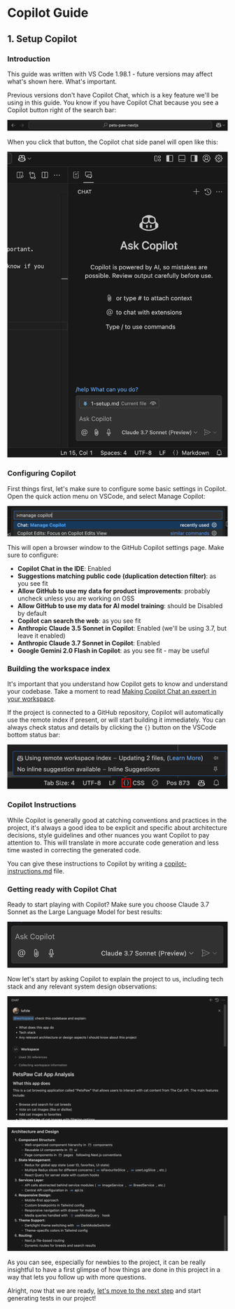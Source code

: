 # Copilot Guide

## 1. Setup Copilot

### Introduction

This guide was written with VS Code 1.98.1 - future versions may affect what's shown here. What's important.

Previous versions don't have Copilot Chat, which is a key feature we'll be using in this guide. You know if you have Copilot Chat because you see a Copilot button right of the search bar:

![Copilot Button](assets/copilot-button.png)

When you click that button, the Copilot chat side panel will open like this:

![Copilot Chat Side Panel](assets/copilot-chat-side-panel.png)

### Configuring Copilot

First things first, let's make sure to configure some basic settings in Copilot. Open the quick action menu on VSCode, and select Manage Copilot:

![Manage Copilot Option](assets/manage-copilot-option.png)

This will open a browser window to the GitHub Copilot settings page. Make sure to configure:

* __Copilot Chat in the IDE__: Enabled
* __Suggestions matching public code (duplication detection filter)__: as you see fit
* __Allow GitHub to use my data for product improvements__: probably uncheck unless you are working on OSS
* __Allow GitHub to use my data for AI model training__: should be Disabled by default
* __Copilot can search the web__: as you see fit
* __Anthropic Claude 3.5 Sonnet in Copilot__: Enabled (we'll be using 3.7, but leave it enabled)
* __Anthropic Claude 3.7 Sonnet in Copilot__: Enabled
* __Google Gemini 2.0 Flash in Copilot__: as you see fit - may be useful

### Building the workspace index

It's important that you understand how Copilot gets to know and understand your codebase. Take a moment to read [Making Copilot Chat an expert in your workspace](https://code.visualstudio.com/docs/copilot/workspace-context).

If the project is connected to a GitHub repository, Copilot will automatically use the remote index if present, or will start building it immediately. You can always check status and details by clicking the `{}` button on the VSCode bottom status bar:

![Copilot Index Status](assets/copilot-index-status.png)

### Copilot Instructions

While Copilot is generally good at catching conventions and practices in the project, it's always a good idea to be explicit and specific about architecture decisions, style guidelines and other nuances you want Copilot to pay attention to. This will translate in more accurate code generation and less time wasted in correcting the generated code.

You can give these instructions to Copilot by writing a [copilot-instructions.md](https://code.visualstudio.com/docs/copilot/copilot-customization#_use-a-githubcopilotinstructionsmd-file) file.

### Getting ready with Copilot Chat

Ready to start playing with Copilot? Make sure you choose Claude 3.7 Sonnet as the Large Language Model for best results:

![Copilot Sonnet 3.7](assets/copilot-model-selection.png)

Now let's start by asking Copilot to explain the project to us, including tech stack and any relevant system design observations:

![Copilot Explain 1](assets/copilot-explain-1.png)

![Copilot Explain 2](assets/copilot-explain-2.png)

As you can see, especially for newbies to the project, it can be really insightful to have a first glimpse of how things are done in this project in a way that lets you follow up with more questions.

Alright, now that we are ready, [let's move to the next step](2-generate-unit-tests.md) and start generating tests in our project!